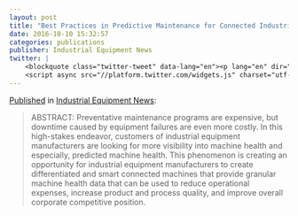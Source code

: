 ```yaml
---
layout: post
title: "Best Practices in Predictive Maintenance for Connected Industrial Equipment"
date: 2016-10-10 15:32:57
categories: publications
publisher: Industrial Equipment News
twitter: |
    <blockquote class="twitter-tweet" data-lang="en"><p lang="en" dir="ltr">Thank you to <a href="https://twitter.com/IEN_Now">@IEN_NOW</a> for featuring <a href="https://twitter.com/exosite">@Exosite</a> <a href="https://twitter.com/hashtag/CTO?src=hash">#CTO</a> Mark Benson! <a href="https://t.co/LnZh3nnGdV">https://t.co/LnZh3nnGdV</a></p>&mdash; Kimberly T. Kennedy (@prchiquita) <a href="https://twitter.com/prchiquita/status/790577463709409282">October 24, 2016</a></blockquote>
    <script async src="//platform.twitter.com/widgets.js" charset="utf-8"></script>
---
```


[Published](http://www.ien.com/advanced-manufacturing/article/20836502/best-practices-in-predictive-maintenance-for-connected-industrial-equipment) in [Industrial Equipment News](http://www.ien.com/):

> ABSTRACT: Preventative maintenance programs are expensive, but downtime caused by equipment failures are even more costly. In this high-stakes endeavor, customers of industrial equipment manufacturers are looking for more visibility into machine health and especially, predicted machine health. This phenomenon is creating an opportunity for industrial equipment manufacturers to create differentiated and smart connected machines that provide granular machine health data that can be used to reduce operational expenses, increase product and process quality, and improve overall corporate competitive position.

